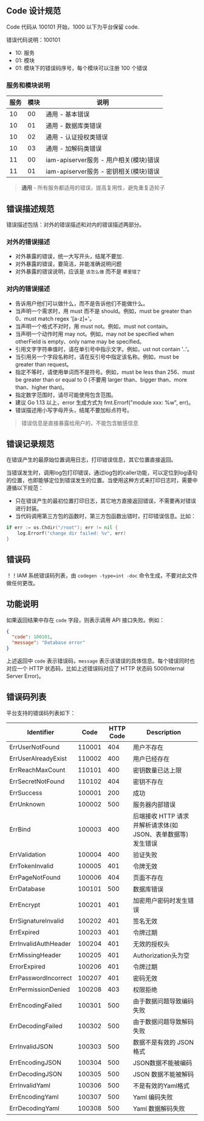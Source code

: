 ## Code 设计规范

Code 代码从 100101 开始，1000 以下为平台保留 code.

错误代码说明：100101
+ 10: 服务
+ 01: 模块
+ 01: 模块下的错误码序号，每个模块可以注册 100 个错误

### 服务和模块说明

|服务|模块|说明|
|----|----|----|
|10|00|通用 - 基本错误|
|10|01|通用 - 数据库类错误|
|10|02|通用 - 认证授权类错误|
|10|03|通用 - 加解码类错误|
|11|00|iam-apiserver服务 - 用户相关(模块)错误|
|11|01|iam-apiserver服务 - 密钥相关(模块)错误|

> **通用** - 所有服务都适用的错误，提高复用性，避免重复造轮子

## 错误描述规范

错误描述包括：对外的错误描述和对内的错误描述两部分。

### 对外的错误描述

- 对外暴露的错误，统一大写开头，结尾不要加`.`
- 对外暴露的错误，要简洁，并能准确说明问题
- 对外暴露的错误说明，应该是 `该怎么做` 而不是 `哪里错了`

### 对内的错误描述

- 告诉用户他们可以做什么，而不是告诉他们不能做什么。
- 当声明一个需求时，用 must 而不是 should。例如，must be greater than 0、must match regex '[a-z]+'。
- 当声明一个格式不对时，用 must not。例如，must not contain。
- 当声明一个动作时用 may not。例如，may not be specified when otherField is empty、only name may be specified。
- 引用文字字符串值时，请在单引号中指示文字。例如，ust not contain '..'。
- 当引用另一个字段名称时，请在反引号中指定该名称。例如，must be greater than request。
- 指定不等时，请使用单词而不是符号。例如，must be less than 256、must be greater than or equal to 0 (不要用 larger than、bigger than、more than、higher than)。
- 指定数字范围时，请尽可能使用包含范围。
- 建议 Go 1.13 以上，error 生成方式为 fmt.Errorf("module xxx: %w", err)。
- 错误描述用小写字母开头，结尾不要加标点符号。

> 错误信息是直接暴露给用户的，不能包含敏感信息

## 错误记录规范

在错误产生的最原始位置调用日志，打印错误信息，其它位置直接返回。

当错误发生时，调用log包打印错误，通过log包的caller功能，可以定位到log语句的位置，也即能够定位到错误发生的位置。当使用这种方式来打印日志时，需要中遵循以下规范：

- 只在错误产生的最初位置打印日志，其它地方直接返回错误，不需要再对错误进行封装。
- 当代码调用第三方包的函数时，第三方包函数出错时，打印错误信息。比如：

```go
if err := os.Chdir("/root"); err != nil {
    log.Errorf("change dir failed: %v", err)
}
```

## 错误码
！！IAM 系统错误码列表，由 `codegen -type=int -doc` 命令生成，不要对此文件做任何更改。

## 功能说明

如果返回结果中存在 `code` 字段，则表示调用 API 接口失败。例如：

```json
{
  "code": 100101,
  "message": "Database error"
}
```

上述返回中 `code` 表示错误码，`message` 表示该错误的具体信息。每个错误同时也对应一个 HTTP 状态码，比如上述错误码对应了 HTTP 状态码 500(Internal Server Error)。

## 错误码列表

平台支持的错误码列表如下：

| Identifier | Code | HTTP Code | Description |
| ---------- | ---- | --------- | ----------- |
| ErrUserNotFound | 110001 | 404 | 用户不存在 |
| ErrUserAlreadyExist | 110002 | 400 | 用户已经存在 |
| ErrReachMaxCount | 110101 | 400 | 密钥数量已达上限 |
| ErrSecretNotFound | 110102 | 404 | 密钥不存在 |
| ErrSuccess | 100001 | 200 | 成功 |
| ErrUnknown | 100002 | 500 | 服务器内部错误 |
| ErrBind | 100003 | 400 |后端接收 HTTP 请求并解析请求体(如 JSON、表单数据等) 发生错误|
| ErrValidation | 100004 | 400 | 验证失败 |
| ErrTokenInvalid | 100005 | 401 | 令牌无效 |
|ErrPageNotFound|100006|404|页面不存在
| ErrDatabase | 100101 | 500 | 数据库错误|
| ErrEncrypt | 100201 | 401 | 加密用户密码时发生错误 |
| ErrSignatureInvalid | 100202 | 401 | 签名无效 |
| ErrExpired | 100203 | 401 | 令牌过期 |
| ErrInvalidAuthHeader | 100204 | 401 | 无效的授权头 |
| ErrMissingHeader | 100205 | 401 |  Authorization头为空|
| ErrorExpired | 100206 | 401 | 令牌过期 |
| ErrPasswordIncorrect | 100207 | 401 | 密码无效 |
| ErrPermissionDenied | 100208 | 403 | 权限拒绝 |
| ErrEncodingFailed | 100301 | 500 | 由于数据问题导致编码失败|
| ErrDecodingFailed | 100302 | 500 | 由于数据问题导致解码失败|
| ErrInvalidJSON | 100303 | 500 | 数据不是有效的 JSON 格式 |
| ErrEncodingJSON | 100304 | 500 | JSON数据不能被编码 |
| ErrDecodingJSON | 100305 | 500 | JSON 数据不能被解码 |
| ErrInvalidYaml | 100306 | 500 | 不是有效的Yaml格式 |
| ErrEncodingYaml | 100307 | 500 | Yaml 编码失败 |
| ErrDecodingYaml | 100308 | 500 | Yaml 数据解码失败 |


